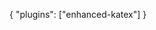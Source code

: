 
<!---
koalafinance2022/koalafinance2022 is a ✨ special ✨ repository because its `README.md` (this file) appears on your GitHub profile.
You can click the Preview link to take a look at your changes.
--->

{
    "plugins": ["enhanced-katex"]
}

